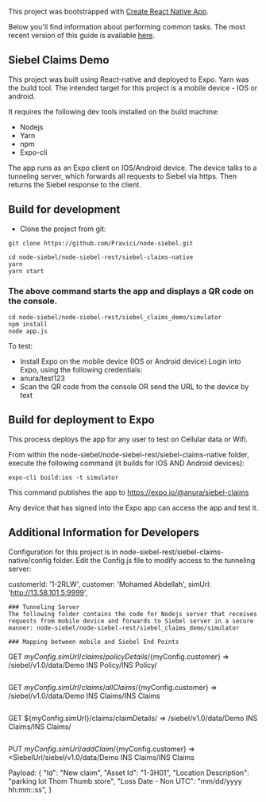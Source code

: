 This project was bootstrapped with [Create React Native App](https://github.com/react-community/create-react-native-app).

Below you'll find information about performing common tasks. The most recent version of this guide is available [here](https://github.com/react-community/create-react-native-app/blob/master/react-native-scripts/template/README.md).

## Siebel Claims Demo

This project was built using React-native and deployed to Expo. Yarn was the build tool. The intended target for this project is a mobile device - IOS or android.

It requires the following dev tools installed on the build machine:
 - Nodejs
 - Yarn
 - npm
 - Expo-cli

 The app runs as an Expo client on IOS/Android device. The device talks to a tunneling server, which forwards all requests to Siebel via https. Then returns the Siebel response to the client.

## Build for development

- Clone the project from git:
```
git clone https://github.com/Pravici/node-siebel.git

cd node-siebel/node-siebel-rest/siebel-claims-native
yarn
yarn start
```

### The above command starts the app and displays a QR code on the console.
```
cd node-siebel/node-siebel-rest/siebel_claims_demo/simulator
npm install
node app.js
```
To test:
 - Install Expo on the mobile device (IOS or Android device)
  Login into Expo, using the following credentials:
  - anura/test123
 - Scan the QR code from the console OR send the URL to the device by text

 ## Build for deployment to Expo
 This process deploys the app for any user to test on Cellular data or Wifi.

 From within the node-siebel/node-siebel-rest/siebel-claims-native folder, execute the following command (it builds for IOS AND Android devices):
 ```
 expo-cli build:ios -t simulator
 ```

 This command publishes the app to https://expo.io/@anura/siebel-claims

 Any device that has signed into the Expo app can access the app and test it.
 
 ## Additional Information for Developers
 Configuration for this project is in node-siebel-rest/siebel-claims-native/config folder. Edit the Config.js file to modify access to the tunneling server:

  customerId: '1-2RLW',
  customer: 'Mohamed Abdellah',
  simUrl: 'http://13.58.101.5:9999',
 ```
### Tunneling Server
The following folder contains the code for Nodejs server that receives requests from mobile device and forwards to Siebel server in a secure manner: node-siebel/node-siebel-rest/siebel_claims_demo/simulator

### Mapping between mobile and Siebel End Points
```
GET ${myConfig.simUrl}/claims/policyDetails/${myConfig.customer} => 
<SiebelUrl>/siebel/v1.0/data/Demo INS Policy/INS Policy/<policy Number>
```

```
GET
${myConfig.simUrl}/claims/allClaims/${myConfig.customer} =>
<SiebelUrl>/siebel/v1.0/data/Demo INS Claims/INS Claims
```

```
GET
${myConfig.simUrl}/claims/claimDetails/<Claim Number> =>
<SiebelUrl>/siebel/v1.0/data/Demo INS Claims/INS Claims/<claim Number>
```

```
PUT
${myConfig.simUrl}/addClaim/${myConfig.customer} =>
<SiebelUrl/siebel/v1.0/data/Demo INS Claims/INS Claims

Payload:
{
  "Id": "New claim",
  "Asset Id": "1-3H01",
  "Location Description": "parking lot Thom Thumb store",
  "Loss Date - Non UTC": "mm/dd/yyyy hh:mm::ss",
}
```
